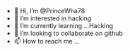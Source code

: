 - 👋 Hi, I’m @PrinceWha78
- 👀 I’m interested in hacking
- 🌱 I’m currently learning ...Hacking
- 💞️ I’m looking to collaborate on github
- 📫 How to reach me ...

<!---
PrinceWha78/PrinceWha78 is a ✨ special ✨ repository because its `README.md` (this file) appears on your GitHub profile.
You can click the Preview link to take a look at your changes.
--->
